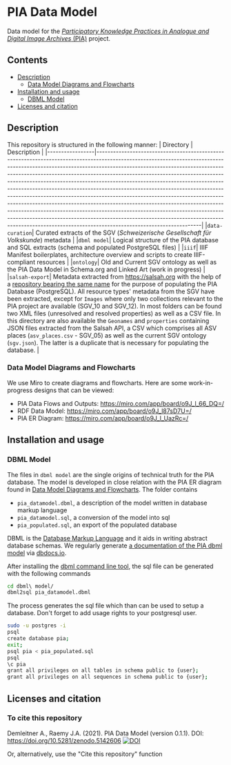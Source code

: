 # PIA Data Model
Data model for the [_Participatory Knowledge Practices in Analogue and Digital Image Archives_ (PIA)](https://github.com/Participatory-Image-Archives/) project.

## Contents
- [Description](#description)
    - [Data Model Diagrams and Flowcharts](#data-model-diagrams-and-flowcharts)
- [Installation and usage](#installation-and-usage)
    - [DBML Model](#dbml-model)
- [Licenses and citation](#licenses-and-citation)

## Description
This repository is structured in the following manner: 
| Directory       | Description                                                                                                                                                                                                                                                                                                                                                                                                                                                                                                                                                                                                                                                                                                                                                                                                                                      |
|-----------------|--------------------------------------------------------------------------------------------------------------------------------------------------------------------------------------------------------------------------------------------------------------------------------------------------------------------------------------------------------------------------------------------------------------------------------------------------------------------------------------------------------------------------------------------------------------------------------------------------------------------------------------------------------------------------------------------------------------------------------------------------------------------------------------------------------------------------------------------------|
|`data-curation`| Curated extracts of the SGV (_Schweizerische Gesellschaft für Volkskunde_) metadata                                                                                                                                                                                                                                                                                                                                                                                                                                                                                                                                                                                                                                                                                                                                                              |
|`dbml model`| Logical structure of the PIA database and SQL extracts (schema and populated PostgreSQL files)                                                                                                                                                                                                                                                                                                                                                                                                                                                                                                                                                                                                                                                                                                                                                    |
|`iiif`| IIIF Manifest boilerplates, architecture overview and scripts to create IIIF-compliant resources                                                                                                                                                                                                                                                                                                                                                                                                                                                                                                                                                                                                                                                                                                                                                 |
|`ontology`| Old and Current SGV ontology as well as the PIA Data Model in Schema.org and Linked Art (work in progress)                                                                                                                                                                                                                                                                                                                                                                                                                                                                                                                                                                                                                                                                                                                                                                        |
|`salsah-export`| Metadata extracted from https://salsah.org with the help of a [repository bearing the same name](https://github.com/Participatory-Image-Archives/salsah-export) for the purpose of populating the PIA Database (PostgreSQL).  All resource types' metadata from the SGV have been extracted, except for `Images` where only two collections relevant to the PIA project are available (SGV_10 and SGV_12). In most folders can be found two XML files (unresolved and resolved properties) as well as a CSV file.  In this directory are also available the `Geonames` and `properties` containing JSON files extracted from the Salsah API, a CSV which comprises all ASV places (`asv_places.csv` - SGV_05) as well as the current SGV ontology (`sgv.json`). The latter is a duplicate that is necessary for populating the database. |

### Data Model Diagrams and Flowcharts
We use Miro to create diagrams and flowcharts. Here are some work-in-progress designs that can be viewed:

- PIA Data Flows and Outputs: https://miro.com/app/board/o9J_l_66_DQ=/
- RDF Data Model: https://miro.com/app/board/o9J_l87sD7U=/
- PIA ER Diagram: https://miro.com/app/board/o9J_l_UazRc=/

## Installation and usage
### DBML Model
The files in `dbml model` are the single origins of technical truth for the PIA database. The model is developed in close relation with the PIA ER diagram found in [Data Model Diagrams and Flowcharts](#data-model-diagrams-and-flowcharts). The folder contains

- `pia_datamodel.dbml`, a description of the model written in database markup language
- `pia_datamodel.sql`, a conversion of the model into sql
- `pia_populated.sql`, an export of the populated database

DBML is the [Database Markup Language](https://www.dbml.org/) and it aids in writing abstract database schemas. We regularly generate [a documentation of the PIA dbml model](https://dbdocs.io/thgie/pia_datamodel) via [dbdocs.io](https://dbdocs.io).

After installing the [dbml command line tool](https://www.dbml.org/cli/#installation), the sql file can be generated with the following commands

```bash
cd dbml\ model/
dbml2sql pia_datamodel.dbml
````

The process generates the sql file which than can be used to setup a database. Don't forget to add usage rights to your postgresql user.

```bash
sudo -u postgres -i
psql
create database pia;
exit;
psql pia < pia_populated.sql
psql
\c pia
grant all privileges on all tables in schema public to {user};
grant all privileges on all sequences in schema public to {user};
```

## Licenses and citation
### To cite this repository
Demleitner A., Raemy J.A. (2021). PIA Data Model (version 0.1.1). DOI: https://doi.org/10.5281/zenodo.5142606
[![DOI](https://zenodo.org/badge/363361989.svg)](https://zenodo.org/badge/latestdoi/363361989) 

Or, alternatively, use the "Cite this repository" function 

